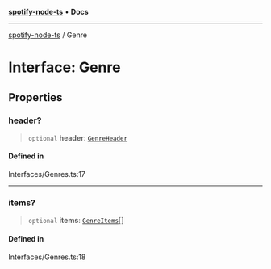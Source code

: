 [**spotify-node-ts**](../README.md) • **Docs**

***

[spotify-node-ts](../README.md) / Genre

# Interface: Genre

## Properties

### header?

> `optional` **header**: [`GenreHeader`](GenreHeader.md)

#### Defined in

Interfaces/Genres.ts:17

***

### items?

> `optional` **items**: [`GenreItems`](GenreItems.md)[]

#### Defined in

Interfaces/Genres.ts:18
